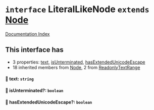 # `interface` LiteralLikeNode `extends` [Node](../interface.Node/README.md)

[Documentation Index](../README.md)

## This interface has

- 3 properties:
[text](#-text-string),
[isUnterminated](#-isunterminated-boolean),
[hasExtendedUnicodeEscape](#-hasextendedunicodeescape-boolean)
- 18 inherited members from [Node](../interface.Node/README.md), 2 from [ReadonlyTextRange](../interface.ReadonlyTextRange/README.md)


#### 📄 text: `string`



#### 📄 isUnterminated?: `boolean`



#### 📄 hasExtendedUnicodeEscape?: `boolean`



